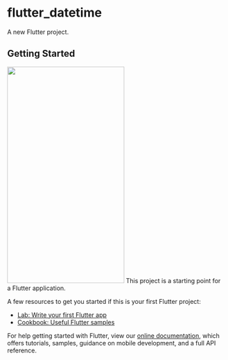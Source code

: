 # flutter_datetime

A new Flutter project.

## Getting Started
<img src="https://user-images.githubusercontent.com/32923555/153355297-d8517f53-b703-4c1f-9faf-f36dd7919539.png" width="270" height="500"/>
This project is a starting point for a Flutter application.

A few resources to get you started if this is your first Flutter project:

- [Lab: Write your first Flutter app](https://flutter.dev/docs/get-started/codelab)
- [Cookbook: Useful Flutter samples](https://flutter.dev/docs/cookbook)

For help getting started with Flutter, view our
[online documentation](https://flutter.dev/docs), which offers tutorials,
samples, guidance on mobile development, and a full API reference.
